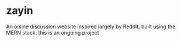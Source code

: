 # zayin
An online discussion website inspired largely by Reddit, built using the MERN stack. this is an ongoing project
